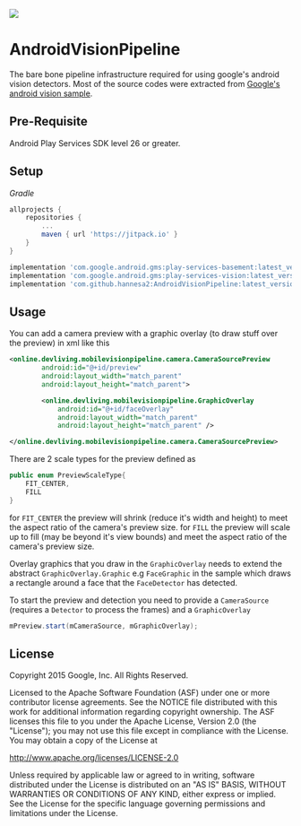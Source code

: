 [![](https://jitpack.io/v/hannesa2/AndroidVisionPipeline.svg)](https://jitpack.io/#hannesa2/AndroidVisionPipeline)

# AndroidVisionPipeline
The bare bone pipeline infrastructure required for using google's android vision detectors. Most of the source codes were extracted from [Google's android vision sample](https://github.com/googlesamples/android-vision).

## Pre-Requisite
Android Play Services SDK level 26 or greater.

## Setup
*Gradle*
```groovy
allprojects {
    repositories {
        ...
        maven { url 'https://jitpack.io' }
    }
}
```
```groovy
implementation 'com.google.android.gms:play-services-basement:latest_version'
implementation 'com.google.android.gms:play-services-vision:latest_version'
implementation 'com.github.hannesa2:AndroidVisionPipeline:latest_version'
```

## Usage
You can add a camera preview with a graphic overlay (to draw stuff over the preview) in xml like this
```xml
<online.devliving.mobilevisionpipeline.camera.CameraSourcePreview
        android:id="@+id/preview"
        android:layout_width="match_parent"
        android:layout_height="match_parent">

        <online.devliving.mobilevisionpipeline.GraphicOverlay
            android:id="@+id/faceOverlay"
            android:layout_width="match_parent"
            android:layout_height="match_parent" />

</online.devliving.mobilevisionpipeline.camera.CameraSourcePreview>
```
There are 2 scale types for the preview defined as 
```java
public enum PreviewScaleType{
    FIT_CENTER,
    FILL
}
```
for `FIT_CENTER` the preview will shrink (reduce it's width and height) to meet the aspect ratio of the camera's preview size.
for `FILL` the preview will scale up to fill (may be beyond it's view bounds) and meet the aspect ratio of the camera's preview size.

Overlay graphics that you draw in the `GraphicOverlay` needs to extend the abstract `GraphicOverlay.Graphic` e.g `FaceGraphic` in the sample which draws a rectangle around a face that the `FaceDetector` has detected. 

To start the preview and detection you need to provide a `CameraSource` (requires a `Detector` to process the frames) and a `GraphicOverlay` 
```java
mPreview.start(mCameraSource, mGraphicOverlay);
```

## License
Copyright 2015 Google, Inc. All Rights Reserved.

Licensed to the Apache Software Foundation (ASF) under one or more contributor license agreements. See the NOTICE file distributed with this work for additional information regarding copyright ownership. The ASF licenses this file to you under the Apache License, Version 2.0 (the "License"); you may not use this file except in compliance with the License. You may obtain a copy of the License at

http://www.apache.org/licenses/LICENSE-2.0

Unless required by applicable law or agreed to in writing, software distributed under the License is distributed on an "AS IS" BASIS, WITHOUT WARRANTIES OR CONDITIONS OF ANY KIND, either express or implied. See the License for the specific language governing permissions and limitations under the License.
